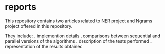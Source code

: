 
# reports

This repository contains two articles related to NER project and Ngrams project offered in this repository.

They include:
**.** implemention details
**.** comparisons between sequential and parallel versions of the algorithms
**.** description of the tests performed
**.** representation of the results obtained
